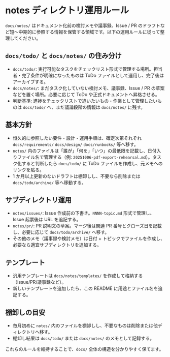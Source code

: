 # notes ディレクトリ運用ルール

`docs/notes/` はドキュメント化前の検討メモや議事録、Issue / PR のドラフトなど短〜中期的に参照する情報を保管する領域です。以下の運用ルールに従って整理してください。

## `docs/todo/` と `docs/notes/` の住み分け
- `docs/todo/`: 実行可能なタスクをチェックリスト形式で管理する場所。担当者・完了条件が明確になったものは ToDo ファイルとして運用し、完了後はアーカイブする。
- `docs/notes/`: まだタスク化していない検討メモ、議事録、Issue / PR の草案などを置く場所。必要に応じて ToDo や正式ドキュメントへ昇格させる。
- 判断基準: 進捗をチェックリストで追いたいもの・作業として管理したいものは `docs/todo/` へ、まだ議論段階の情報は `docs/notes/` に残す。

## 基本方針
- 恒久的に参照したい要件・設計・運用手順は、確定次第それぞれ `docs/requirements/` `docs/design/` `docs/runbooks/` 等へ移す。
- `notes/` 内のファイルは「誰が」「何を」「いつ」の最低限を記載し、日付入りファイル名で管理する（例: `20251006-pdf-export-rehearsal.md`）。タスク化すると判断したら `docs/todo/` に ToDo ファイルを作成し、元メモへのリンクを貼る。
- 1 か月以上更新のないドラフトは棚卸しし、不要なら削除または `docs/todo/archive/` 等へ移動する。

## サブディレクトリ運用
- `notes/issues/`: Issue 作成前の下書き。`NNNN-topic.md` 形式で管理し、Issue 起票後は URL を追記する。
- `notes/pr/`: PR 説明文の草案。マージ後は関連 PR 番号とクローズ日を記載し、必要に応じて `docs/todo/archive/` へ移す。
- その他のメモ（議事録や検討メモ）は日付 + トピックでファイルを作成し、必要なら適宜サブディレクトリを追加する。

## テンプレート
- 汎用テンプレートは `docs/notes/templates/` を作成して格納する（Issue/PR/議事録など）。
- 新しいテンプレートを追加したら、この README に用途とファイル名を追記する。

## 棚卸しの目安
- 毎月初めに `notes/` 内のファイルを棚卸しし、不要なものは削除または他ディレクトリへ移す。
- 棚卸し結果は `docs/todo/` または `docs/notes/` のメモとして記録する。

これらのルールを維持することで、`docs/` 全体の構造を分かりやすく保てます。
